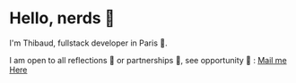 # Hello, nerds 👋

I'm Thibaud, fullstack developer in Paris 🥐.

I am open to all reflections 🤔 or partnerships 🤝, see opportunity 🚀 : [Mail me Here](thibaudfaurevincent@gmail.com)
